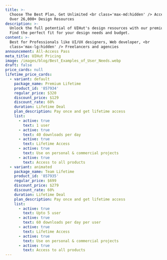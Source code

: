 ```yaml
---
title: >-
  Choose The Best Plan, Get Unlimited <br class='max-md:hidden' /> Access To
  Over 26,000+ Design Resources
description: >-
  Unlock the full potential of UIHut's design resources with our premium plans.
  Find the perfect fit for your design needs and budget.
content: >-
  Best for Professionals like UI/UX designers, Web developer, <br
  class='max-lg:hidden' /> Freelancers and agencies
announcement: All-Access Pass
meta_title: UIHut Pricing
image: /images/blog/Best_Examples_of_User_Needs.webp
draft: false
price_cards: null
lifetime_price_cards:
  - variant: default
    package_name: Premium Lifetime
    product_id: '857934'
    regular_price: $320
    discount_price: $129
    discount_rate: 60%
    duration: Lifetime Deal
    plan_description: Pay once and get lifetime access
    list:
      - active: true
        text: 1 user
      - active: true
        text: 40 downloads per day
      - active: true
        text: Lifetime Access
      - active: true
        text: Use on personal & commercial projects
      - active: true
        text: Access to all products
  - variant: animated
    package_name: Team Lifetime
    product_id: '857935'
    regular_price: $699
    discount_price: $279
    discount_rate: 60%
    duration: Lifetime Deal
    plan_description: Pay once and get lifetime access
    list:
      - active: true
        text: Upto 5 user
      - active: true
        text: 60 downloads per day per user
      - active: true
        text: Lifetime Access
      - active: true
        text: Use on personal & commercial projects
      - active: true
        text: Access to all products
---
```

